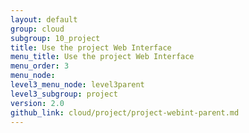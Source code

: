 ```yaml
---
layout: default
group: cloud
subgroup: 10_project
title: Use the project Web Interface
menu_title: Use the project Web Interface
menu_order: 3
menu_node: 
level3_menu_node: level3parent
level3_subgroup: project
version: 2.0
github_link: cloud/project/project-webint-parent.md
---
```


